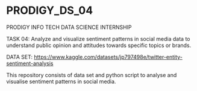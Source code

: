 # PRODIGY_DS_04

PRODIGY INFO TECH DATA SCIENCE INTERNSHIP

TASK 04: Analyze and visualize sentiment patterns in social media data to understand public opinion and attitudes towards specific topics or brands.

DATA SET: https://www.kaggle.com/datasets/jp797498e/twitter-entity-sentiment-analysis

This repository consists of data set and python script to analyse and visualise sentiment patterns in social media.
